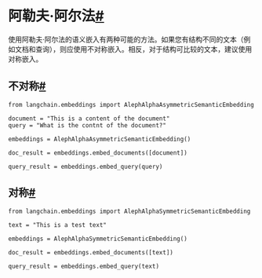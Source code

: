 

阿勒夫·阿尔法[#](#aleph-alpha "到这个标题的永久链接")
=====================================

使用阿勒夫·阿尔法的语义嵌入有两种可能的方法。如果您有结构不同的文本（例如文档和查询），则应使用不对称嵌入。相反，对于结构可比较的文本，建议使用对称嵌入。

不对称[#](#asymmetric "到这个标题的永久链接")
--------------------------------

```
from langchain.embeddings import AlephAlphaAsymmetricSemanticEmbedding

```

```
document = "This is a content of the document"
query = "What is the contnt of the document?"

```

```
embeddings = AlephAlphaAsymmetricSemanticEmbedding()

```

```
doc_result = embeddings.embed_documents([document])

```

```
query_result = embeddings.embed_query(query)

```

对称[#](#symmetric "到这个标题的永久链接")
------------------------------

```
from langchain.embeddings import AlephAlphaSymmetricSemanticEmbedding

```

```
text = "This is a test text"

```

```
embeddings = AlephAlphaSymmetricSemanticEmbedding()

```

```
doc_result = embeddings.embed_documents([text])

```

```
query_result = embeddings.embed_query(text)

```

